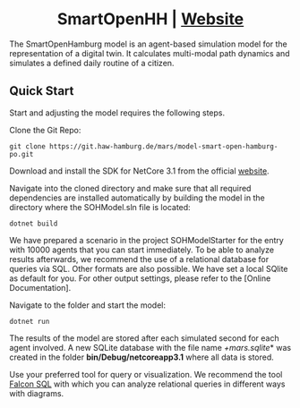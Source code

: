 <h1 align="center">SmartOpenHH | <a href="https://mars.haw-hamburg.de">Website</a></h1>

The SmartOpenHamburg model is an agent-based simulation model for the representation of a digital twin. It calculates multi-modal path dynamics and simulates a defined daily routine of a citizen.

## Quick Start

Start and adjusting the model requires the following steps.

Clone the Git Repo:

```
git clone https://git.haw-hamburg.de/mars/model-smart-open-hamburg-po.git
```

Download and install the SDK for NetCore 3.1 from the official [website](https://dotnet.microsoft.com/download/dotnet-core/3.1).

Navigate into the cloned directory and make sure that all required dependencies are installed automatically by building the model in the directory where the SOHModel.sln file is located:

```
dotnet build
```

We have prepared a scenario in the project SOHModelStarter for the entry with 10000 agents that you can start immediately. To be able to analyze results afterwards, we recommend the use of a relational database for queries via SQL. Other formats are also possible. We have set a local SQlite as default for you. For other output settings, please refer to the [Online Documentation].

Navigate to the folder and start the model:

```
dotnet run
```

The results of the model are stored after each simulated second for each agent involved. A new SQLite database with the file name *+mars.sqlite** was created in the folder **bin/Debug/netcoreapp3.1** where all data is stored.

Use your preferred tool for query or visualization. We recommend the tool [Falcon SQL](https://github.com/plotly/falcon) with which you can analyze relational queries in different ways with diagrams.
